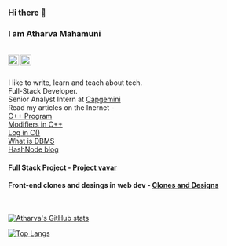### Hi there 👋

### I am Atharva Mahamuni 
</br>
<a href="https://twitter.com/AtharvaMaha">
  <img align="left" alt="Atharva Mahamuni | Twitter" width="22px" src="https://raw.githubusercontent.com/peterthehan/peterthehan/master/assets/twitter.svg" />
</a>

<a href="https://www.linkedin.com/in/atharva-mahamuni-575138179/">
  <img align="left" alt="Atharva's LinkedIN" width="22px" src="https://raw.githubusercontent.com/peterthehan/peterthehan/master/assets/linkedin.svg" />
</a>

</br></br>
I like to write, learn and teach about tech.
</br>
Full-Stack Developer.
</br>
Senior Analyst Intern at [Capgemini](https://www.linkedin.com/search/results/all/?keywords=capgemini&origin=RICH_QUERY_SUGGESTION&position=0&searchId=87c111d0-27a6-4e77-9add-c334f4eaa60a&sid=-vt)
</br>
Read my articles on the Inernet - 
</br>
[C++ Program](https://www.scaler.com/topics/basic-programs-in-cpp/)
</br>
[Modifiers in C++](https://www.scaler.com/topics/cpp/modifiers-in-cpp/)
</br>
[Log in C()](https://www.scaler.com/topics/log-in-c/)
</br>
[What is DBMS](https://www.scaler.com/topics/what-is-dbms/)
</br>
[HashNode blog](https://atharvamahamuni.hashnode.dev/)
</br>


#### Full Stack Project - [Project vavar](https://vavar-e-cart-web-client.vercel.app/)

#### Front-end clones and desings in web dev - [Clones and Designs](https://github.com/AtharvaMahamuni/HTML-CSS-Projects) 

<!--
**AtharvaMahamuni/AtharvaMahamuni** is a ✨ _special_ ✨ repository because its `README.md` (this file) appears on your GitHub profile.

Here are some ideas to get you started:

- 🔭 I’m currently working on ...
- 🌱 I’m currently learning ...
- 👯 I’m looking to collaborate on ...
- 🤔 I’m looking for help with ...
- 💬 Ask me about ...
- 📫 How to reach me: ...
- 😄 Pronouns: ...
- ⚡ Fun fact: ...
-->



</br>

[![Atharva's GitHub stats](https://github-readme-stats.vercel.app/api?username=AtharvaMahamuni)](https://github.com/AtharvaMahamuni/github-readme-stats)

[![Top Langs](https://github-readme-stats.vercel.app/api/top-langs/?username=AtharvaMahamuni&layout=compact)](https://github.com/AtharvaMahamuni/github-readme-stats)

